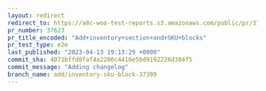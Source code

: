```yaml
---
layout: redirect
redirect_to: https://a8c-woo-test-reports.s3.amazonaws.com/public/pr/37623/e2e/index.html
pr_number: 37623
pr_title_encoded: "Add+inventory+section+and+SKU+blocks"
pr_test_type: e2e
last_published: "2023-04-13 19:13:29 +0000"
commit_sha: 4071bffd8faf4a2200c4416e5bd9192226d384f5
commit_message: "Adding changelog"
branch_name: add/inventory-sku-block-37399
---
```

